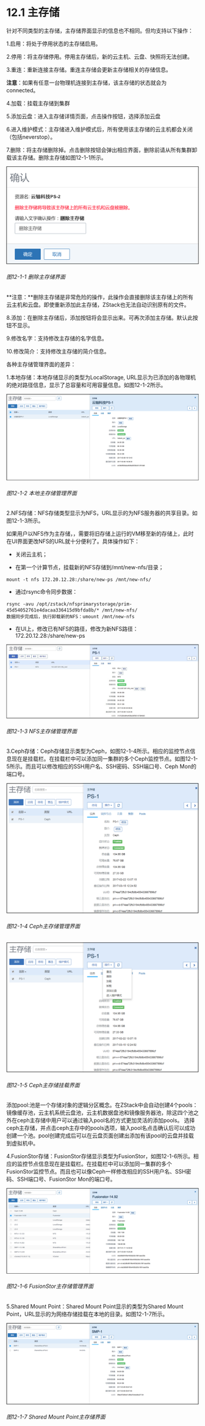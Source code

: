 # 12.1 主存储

针对不同类型的主存储，主存储界面显示的信息也不相同。但均支持以下操作：

1.启用：将处于停用状态的主存储启用。 

2.停用：将主存储停用。停用主存储后，新的云主机、云盘、快照将无法创建。

3.重连：重新连接主存储。重连主存储会更新主存储相关的存储信息。

**注意**：如果有任意一台物理机连接到主存储，该主存储的状态就会为connected。

4.加载：挂载主存储到集群

5.添加云盘：进入主存储详情页面，点击操作按钮，选择添加云盘

6.进入维护模式：主存储进入维护模式后，所有使用该主存储的云主机都会关闭（包括neverstop）。

7.删除：将主存储删除掉。点击删除按钮会弹出相应界面，删除前请从所有集群卸载该主存储。删除主存储如图12-1-1所示。

![png](../images/12-1-1.png "图12-1-1 删除主存储界面")

###### 图12-1-1 删除主存储界面

**注意：**删除主存储是非常危险的操作，此操作会直接删除该主存储上的所有云主机和云盘。即使重新添加此主存储，ZStack也无法自动识别原有的文件。

8.添加：在删除主存储后，添加按钮将会显示出来。可再次添加主存储。默认此按钮不显示。

9.修改名字：支持修改主存储的名字信息。

10.修改简介：支持修改主存储的简介信息。

各种主存储管理界面的差异：

1.本地存储：本地存储显示的类型为LocalStorage, URL显示为已添加的各物理机的绝对路径信息，显示了总容量和可用容量信息。如图12-1-2所示。

![png](../images/12-1-2.png "图12-1-2 本地主存储管理界面")

###### 图12-1-2 本地主存储管理界面

2.NFS存储：NFS存储类型显示为NFS，URL显示的为NFS服务器的共享目录。如图12-1-3所示。

如果用户以NFS作为主存储，，需要将旧存储上运行的VM移至新的存储上，此时在UI界面更改NFS的URL就十分便利了。具体操作如下：

* 关闭云主机；

* 在第一个计算节点，挂载新的NFS存储到/mnt/new-nfs/目录；

```
mount -t nfs 172.20.12.28:/share/new-ps /mnt/new-nfs/
```

* 通过rsync命令同步数据：

```
rsync -avu /opt/zstack/nfsprimarystorage/prim-
45d54052761e4dacaa336415d9bfda8b/* /mnt/new-nfs/
数据同步完成后，执行卸载新的NFS：umount /mnt/new-nfs
```

* 在UI上，修改已有NFS的路径，修改为新NFS路径：172.20.12.28:/share/new-ps

![png](../images/12-1-3.png "图12-1-3 NFS主存储管理界面")

###### 图12-1-3 NFS主存储管理界面

3.Ceph存储：Ceph存储显示类型为Ceph，如图12-1-4所示。相应的监控节点信息现在是挂载栏。在挂载栏中可以添加同一集群的多个Ceph监控节点。如图12-1-5所示。而且可以修改相应的SSH用户名、SSH密码、SSH端口号、Ceph Mon的端口号。

![png](../images/12-1-4.png "图12-1-4 Ceph主存储管理界面")

###### 图12-1-4 Ceph主存储管理界面

![png](../images/12-1-5.png "图12-1-5 Ceph主存储挂载界面")

###### 图12-1-5 Ceph主存储挂载界面

添加pool:池是一个存储对象的逻辑分区概念。在ZStack中会自动创建4个pools：镜像缓存池，云主机系统云盘池，云主机数据盘池和镜像服务器池，除这四个池之外在ceph主存储中用户可以通过输入pool名的方式更加灵活的添加pools。
选择ceph主存储，并点击ceph主存中的pools选项，输入pool名点击确认后可以成功创建一个池。pool创建完成后可以在云盘页面创建出添加有该pool的云盘并挂载到虚拟机中。



4.FusionStor存储：FusionStor存储显示类型为FusionStor，如图12-1-6所示。相应的监控节点信息现在是挂载栏。在挂载栏中可以添加同一集群的多个FusionStor监控节点。而且也可以像Ceph一样修改相应的SSH用户名、SSH密码、SSH端口号、FusionStor Mon的端口号。

![png](../images/12-1-6.png "图12-1-6 FusionStor主存储管理界面")

###### 图12-1-6 FusionStor主存储管理界面

5.Shared Mount Point：Shared Mount Point显示的类型为Shared Mount Point，URL显示的为网络存储挂载在本地的目录。如图12-1-7所示。

![png](../images/12-1-7.png "图12-1-7 Shared Mount Point主存储界面")

###### 图12-1-7 Shared Mount Point主存储界面




